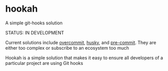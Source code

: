 # hookah

A simple git-hooks solution

STATUS: IN DEVELOPMENT

Current solutions include [overcommit](https://github.com/sds/overcommit), [husky](https://github.com/typicode/husky), and [pre-commit](https://github.com/pre-commit/pre-commit). They are either too complex or subscribe to an ecosystem too much

Hookah is a simple solution that makes it easy to ensure all developers of a particular project are using Git hooks
